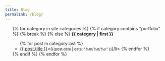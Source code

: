```yaml
---
title: Blog
permalink: /blog/
---
```

<ul>
{% for category in site.categories %}
	{% if category contains "portfolio" %}
		{% break %}
	{% else %}
		<b name="{{ category | first }}">{{ category | first }}</b>
		<ul>
			{% for post in category.last %}
				<li><a href="{{ post.url }}">{{ post.title }}</a><(<small>{{post.date | date: "%m/%d/%y" }}</small>)/li>
			{% endfor %}
		</ul>
	{% endif %}
{% endfor %}
</ul>
